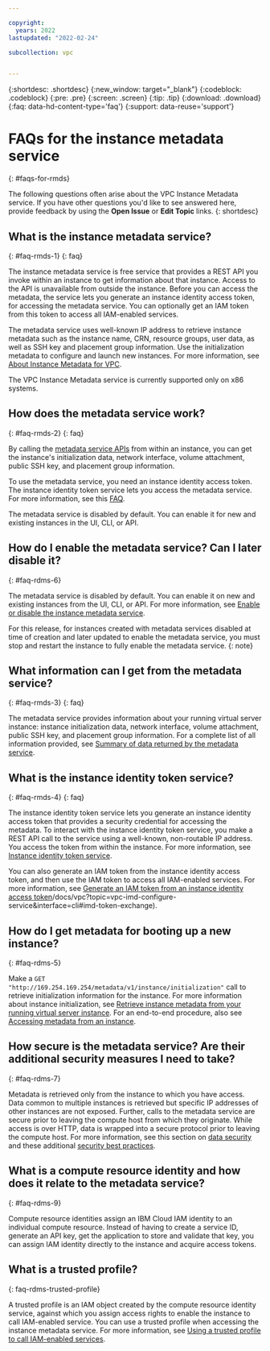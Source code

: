 ```yaml
---

copyright:
  years: 2022
lastupdated: "2022-02-24"

subcollection: vpc


---
```


{:shortdesc: .shortdesc}
{:new_window: target="_blank"}
{:codeblock: .codeblock}
{:pre: .pre}
{:screen: .screen}
{:tip: .tip}
{:download: .download}
{:faq: data-hd-content-type='faq'}
{:support: data-reuse='support'}

# FAQs for the instance metadata service
{: #faqs-for-rmds}

The following questions often arise about the VPC Instance Metadata service. If you have other questions you'd like to see answered here, provide feedback by using the **Open Issue** or **Edit Topic** links.
{: shortdesc}

## What is the instance metadata service?
{: #faq-rmds-1}
{: faq}

The instance metadata service is free service that provides a REST API you invoke within an instance to get information about that instance. Access to the API is unavailable from outside the instance. Before you can access the metadata, the service lets you generate an instance identity access token, for accessing the metadata service. You can optionally get an IAM token from this token to access all IAM-enabled services. 

The metadata service uses well-known IP address to retrieve instance metadata such as the instance name, CRN, resource groups, user data, as well as SSH key and placement group information. Use the initialization metadata to configure and launch new instances. For more information, see [About Instance Metadata for VPC](/docs/vpc?topic=vpc-imd-about).

The VPC Instance Metadata service is currently supported only on x86 systems.

## How does the metadata service work?
{: #faq-rmds-2}
{: faq}

By calling the [metadata service APIs](/apidocs/vpc-metadata-beta) from within an instance, you can get the instance's initialization data, network interface, volume attachment, public SSH key, and placement group information.

To use the metadata service, you need an instance identity access token. The instance identity token service lets you access the metadata service. For more information, see this [FAQ](#faq-rmds-4).

The metadata service is disabled by default. You can enable it for new and existing instances in the UI, CLI, or API.

## How do I enable the metadata service? Can I later disable it?
{: #faq-rdms-6}

The metadata service is disabled by default. You can enable it on new and existing instances from the UI, CLI, or API. For more information, see [Enable or disable the instance metadata service](/docs/vpc?topic=vpc-imd-configure-service&interface=cli#imd-metadata-service-enable).

For this release, for instances created with metadata services disabled at time of creation and later updated to enable the metadata service, you must stop and restart the instance to fully enable the metadata service.
{: note}

## What information can I get from the metadata service?
{: #faq-rmds-3}
{: faq}

The metadata service provides information about your running virtual server instance: instance initialization data, network interface, volume attachment, public SSH key, and placement group information. For a complete list of all information provided, see [Summary of data returned by the metadata service](/docs/vpc?topic=vpc-imd-metadata-summary).

## What is the instance identity token service? 
{: #faq-rmds-4}
{: faq}

The instance identity token service lets you generate an instance identity access token that provides a security credential for accessing the metadata. To interact with the instance identity token service, you make a REST API call to the service using a well-known, non-routable IP address. You access the token from within the instance. For more information, see [Instance identity token service](/docs/vpc?topic=vpc-imd-about#imd-vpc-access-token). 

You can also generate an IAM token from the instance identity access token, and then use the IAM token to access all IAM-enabled services. For more information, see [Generate an IAM token from an instance identity access token](https://test.cloud.ibm.com)/docs/vpc?topic=vpc-imd-configure-service&interface=cli#imd-token-exchange).

## How do I get metadata for booting up a new instance?
{: #faq-rdms-5}

Make a `GET "http://169.254.169.254/metadata/v1/instance/initialization"` call to retrieve initialization information for the instance. For more information about instance initialization, see [Retrieve instance metadata from your running virtual server instance](/docs/vpc?topic=vpc-imd-get-metadata#imd-retrieve-instance-data). For an end-to-end procedure, also see [Accessing metadata from an instance](/docs/vpc?topic=vpc-imd-access-instance-metadata).

## How secure is the metadata service? Are their additional security measures I need to take?
{: #faq-rdms-7}

Metadata is retrieved only from the instance to which you have access. Data common to multiple instances is retrieved but specific IP addresses of other instances are not exposed. Further, calls to the metadata service are secure prior to leaving the compute host from which they originate. While access is over HTTP, data is wrapped into a secure protocol prior to leaving the compute host. For more information, see this section on [data security](/docs/vpc?topic=vpc-imd-about#imd-security) and these additional [security best practices](/docs/vpc?topic=vpc-imd-security-best-practices).

## What is a compute resource identity and how does it relate to the metadata service?
{: #faq-rdms-9}

Compute resource identities assign an IBM Cloud IAM identity to an individual compute resource. Instead of having to create a service ID, generate an API key, get the application to store and validate that key, you can assign IAM identity directly to the instance and acquire access tokens. 

## What is a trusted profile?
{: faq-rdms-trusted-profile}

A trusted profile is an IAM object created by the compute resource identity service, against which you assign access rights to enable the instance to call IAM-enabled service. You can use a trusted profile when accessing the instance metadata service. For more information, see [Using a trusted profile to call IAM-enabled services](/docs/vpc?topic=vpc-imd-trusted-profile-metadata).


